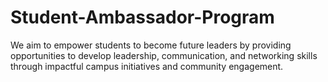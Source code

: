 # Student-Ambassador-Program
We aim to empower students to become future leaders by providing opportunities to develop leadership, communication, and networking skills through impactful campus initiatives and community engagement.

